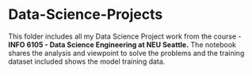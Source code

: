 # Data-Science-Projects

This folder includes all my Data Science Project work from the course - 
**INFO 6105 - Data Science Engineering at NEU Seattle.**
The notebook shares the analysis and viewpoint to solve the problems and the training dataset included shows the model training data. 
